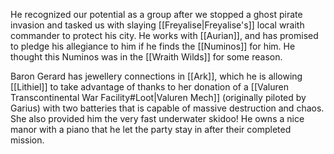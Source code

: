 He recognized our potential as a group after we stopped a ghost pirate invasion and tasked us with slaying [[Freyalise|Freyalise's]] local wraith commander to protect his city. He works with [[Aurian]], and has promised to pledge his allegiance to him if he finds the [[Numinos]] for him. He thought this Numinos was in the [[Wraith Wilds]] for some reason.

Baron Gerard has jewellery connections in [[Ark]], which he is allowing [[Lithiel]] to take advantage of thanks to her donation of a [[Valuren Transcontinental War Facility#Loot|Valuren Mech]] (originally piloted by Garius) with two batteries that is capable of massive destruction and chaos. She also provided him the very fast underwater skidoo! He owns a nice manor with a piano that he let the party stay in after their completed mission.